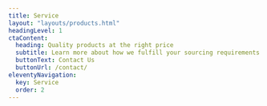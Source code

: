 ```yaml
---
title: Service
layout: "layouts/products.html"
headingLevel: 1
ctaContent:
  heading: Quality products at the right price
  subtitle: Learn more about how we fulfill your sourcing requirements by leveraging our presence at major gateway ports.
  buttonText: Contact Us
  buttonUrl: /contact/
eleventyNavigation:
  key: Service
  order: 2
---
```

